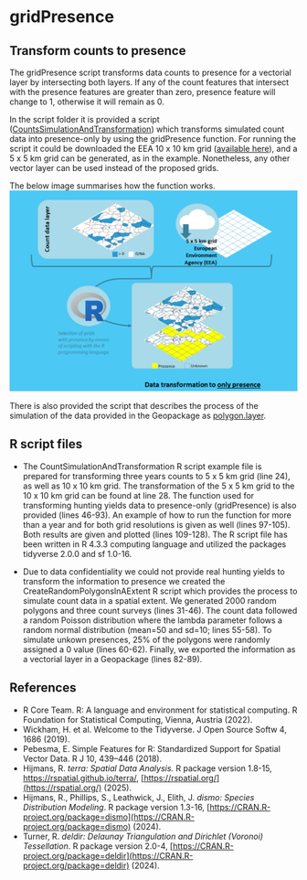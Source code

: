 # gridPresence

## Transform counts to presence

The gridPresence script transforms data counts to presence for a vectorial layer by intersecting both layers. 
If any of the count features that intersect with the presence features are greater than zero, presence feature will change to 1, otherwise it will remain as 0. 

In the script folder it is provided a script ([CountsSimulationAndTransformation](https://github.com/robinilla/gridPresence/blob/main/script/CountsSimulationAndTransformation.R)) which transforms simulated count data into presence-only by using the gridPresence function. For running the script it could be downloaded the EEA 10 x 10 km grid ([available here](https://www.eea.europa.eu/en/datahub/datahubitem-view/3c362237-daa4-45e2-8c16-aaadfb1a003b)), and a 5 x 5 km grid can be generated, as in the example. Nonetheless, any other vector layer can be used instead of the proposed grids.


The below image summarises how the function works. 
![Only presence transformation](https://github.com/robinilla/gridPresence/blob/main/TransformationToOnlyPresence.png)

There is also provided the script that describes the process of the simulation of the data provided in the Geopackage as [polygon.layer](https://github.com/robinilla/gridPresence/blob/main/script/CreateRandomPolygonsInAExtent.R).

## R script files

- The CountSimulationAndTransformation R script example file is prepared for transforming three years counts to 5 x 5 km grid (line 24), as well as 10 x 10 km grid. The transformation of the 5 x 5 km grid to the 10 x 10 km grid can be found at line 28. The function used for transforming hunting yields data to presence-only (gridPresence) is also provided (lines 46-93). An example of how to run the function for more than a year and for both grid resolutions is given as well (lines 97-105). Both results are given and plotted (lines 109-128). The R script file has been written in R 4.3.3 computing language and utilized the packages tidyverse 2.0.0 and sf 1.0-16.

- Due to data confidentiality we could not provide real hunting yields to transform the information to presence we created the CreateRandomPolygonsInAExtent R script which provides the process to simulate count data in a spatial extent. We generated 2000 random polygons and three count surveys (lines 31-46). The count data followed a random Poisson distribution where the lambda parameter follows a random normal distribution (mean=50 and sd=10; lines 55-58). To simulate unkown presences, 25% of the polygons were randomly assigned a 0 value (lines 60-62). Finally, we exported the information as a vectorial layer in a Geopackage (lines 82-89).



## References 
- R Core Team. R: A language and environment for statistical computing. R Foundation for Statistical Computing, Vienna, Austria (2022).
- Wickham, H. et al. Welcome to the Tidyverse. J Open Source Softw 4, 1686 (2019).
- Pebesma, E. Simple Features for R: Standardized Support for Spatial Vector Data. R J 10, 439–446 (2018).
- Hijmans, R. _terra: Spatial Data Analysis._ R package version 1.8-15, https://rspatial.github.io/terra/, [https://rspatial.org/](https://rspatial.org/) (2025).
- Hijmans, R., Phillips, S., Leathwick, J., Elith, J. _dismo: Species Distribution Modeling_. R package version 1.3-16,  [https://CRAN.R-project.org/package=dismo](https://CRAN.R-project.org/package=dismo) (2024).
- Turner, R. _deldir: Delaunay Triangulation and Dirichlet (Voronoi) Tessellation_. R package version 2.0-4, [https://CRAN.R-project.org/package=deldir](https://CRAN.R-project.org/package=deldir) (2024).
